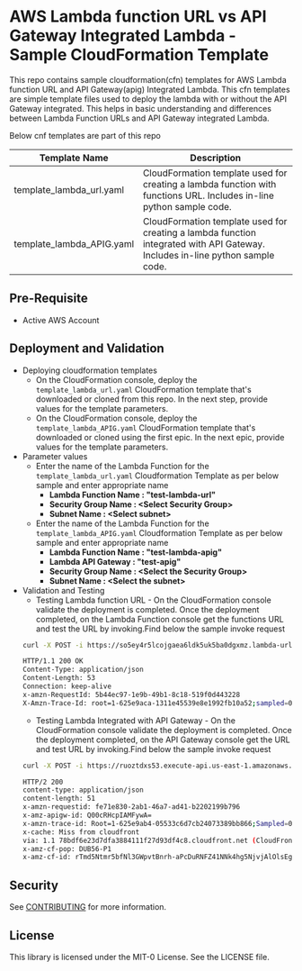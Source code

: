 # AWS Lambda function URL vs API Gateway Integrated Lambda - Sample CloudFormation Template

This repo contains sample cloudformation(cfn) templates for AWS Lambda function URL and API Gateway(apig) Integrated Lambda. This cfn templates are simple template files used to deploy the lambda with or without the API Gateway integrated. This helps in basic understanding and differences between Lambda Function URLs and API Gateway integrated Lambda.

Below cnf templates are part of this repo

| Template Name            | Description             |
| -------------------------| ----------------------- |
| template_lambda_url.yaml | CloudFormation template used for creating a lambda function with functions URL. Includes in-line python sample code.|
| template_lambda_APIG.yaml| CloudFormation template used for creating a lambda function integrated with API Gateway. Includes in-line python sample code.|

## Pre-Requisite
* Active AWS Account

## Deployment and Validation
* Deploying cloudformation templates
    * On the CloudFormation console, deploy the `template_lambda_url.yaml` CloudFormation template that's downloaded or cloned from this repo. In the next step, provide values for the template parameters.
    * On the CloudFormation console, deploy the `template_lambda_APIG.yaml` CloudFormation template that's downloaded or cloned using the first epic. In the next epic, provide values for the template parameters.
* Parameter values
    * Enter the name of the Lambda Function for the `template_lambda_url.yaml` Cloudformation Template as per below sample and enter appropriate name
        * __Lambda Function Name : "test-lambda-url"__
        * __Security Group Name : &#60;Select Security Group&#62;__
        * __Subnet Name : &#60;Select subnet&#62;__
    * Enter the name of the Lambda Function for the `template_lambda_APIG.yaml` Cloudformation Template as per below sample and enter appropriate name
        * __Lambda Function Name : "test-lambda-apig"__
        * __Lambda API Gateway : "test-apig"__
        * __Security Group Name : &#60;Select the Security Group&#62;__
        * __Subnet Name : &#60;Select the subnet&#62;__
* Validation and Testing
    * Testing Lambda function URL - On the CloudFormation console validate the deployment is completed. Once the deployment completed, on the Lambda Function console get the functions URL and test the URL by invoking.Find below the sample invoke request
    ``` bash
    curl -X POST -i https://so5ey4r5lcojgaea6ldk5uk5ba0dgxmz.lambda-url.us-east-1.on.aws
    
    HTTP/1.1 200 OK
    Content-Type: application/json
    Content-Length: 53
    Connection: keep-alive
    x-amzn-RequestId: 5b44ec97-1e9b-49b1-8c18-519f0d443228
    X-Amzn-Trace-Id: root=1-625e9aca-1311e45539e8e1992fb10a52;sampled=0
    ```
    * Testing Lambda Integrated with API Gateway - On the CloudFormation console validate the deployment is completed. Once the deployment completed, on the API Gateway console get the URL and test URL by invoking.Find below the sample invoke request
    ``` bash
    curl -X POST -i https://ruoztdxs53.execute-api.us-east-1.amazonaws.com/v0/lambda

    HTTP/2 200
    content-type: application/json
    content-length: 51
    x-amzn-requestid: fe71e830-2ab1-46a7-ad41-b2202199b796
    x-amz-apigw-id: Q00cRHcpIAMFywA=
    x-amzn-trace-id: Root=1-625e9ab4-05533c6d7cb24073389bb866;Sampled=0
    x-cache: Miss from cloudfront
    via: 1.1 78bdf6e23d7dfa3884111f27d93df4c8.cloudfront.net (CloudFront)
    x-amz-cf-pop: DUB56-P1
    x-amz-cf-id: rTmd5Ntmr5bfNl3GWpvtBnrh-aPcDuRNFZ41NNk4hg5NjvjAlOlsEg==
    ```

## Security

See [CONTRIBUTING](CONTRIBUTING.md#security-issue-notifications) for more information.

## License

This library is licensed under the MIT-0 License. See the LICENSE file.

